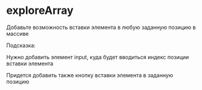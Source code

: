 # exploreArray

Добавьте возможность вставки элемента в любую заданную позицию в массиве

Подсказка:

Нужно добавить элемент input, куда будет вводиться индекс позиции вставки элемента

Придется добавить также кнопку вставки элемента в заданную позицию
